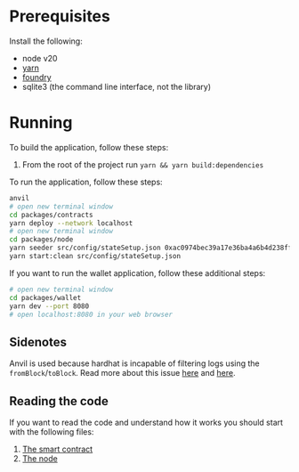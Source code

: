 # Prerequisites

Install the following:

- node v20
- [yarn](https://classic.yarnpkg.com/lang/en/docs/install/#debian-stable)
- [foundry](https://book.getfoundry.sh/getting-started/installation)
- sqlite3 (the command line interface, not the library)

# Running

To build the application, follow these steps:

1. From the root of the project run `yarn && yarn build:dependencies`

To run the application, follow these steps:

```bash
anvil
# open new terminal window
cd packages/contracts
yarn deploy --network localhost
# open new terminal window
cd packages/node
yarn seeder src/config/stateSetup.json 0xac0974bec39a17e36ba4a6b4d238ff944bacb478cbed5efcae784d7bf4f2ff80
yarn start:clean src/config/stateSetup.json
```

If you want to run the wallet application, follow these additional steps:

```bash
# open new terminal window
cd packages/wallet
yarn dev --port 8080
# open localhost:8080 in your web browser
```

## Sidenotes

Anvil is used because hardhat is incapable of filtering logs using the `fromBlock`/`toBlock`.
Read more about this issue [here](https://github.com/wagmi-dev/viem/discussions/366) and [here](https://github.com/foundry-rs/foundry/issues/4729).

## Reading the code

If you want to read the code and understand how it works you should start with the following files:

1. [The smart contract](./packages/contracts/src/CanonicalTransactionChain.sol)
2. [The node](./packages/node/src/index.ts)
